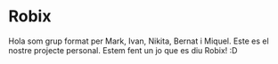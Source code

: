 # Robix

Hola som grup format per Mark, Ivan, Nikita, Bernat i Miquel. Este es el nostre projecte personal. Estem fent un jo que es diu Robix! :D